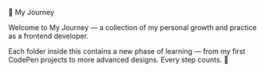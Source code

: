 📘 My Journey

Welcome to My Journey — a collection of my personal growth and practice as a frontend developer.

Each folder inside this contains a new phase of learning — from my first CodePen projects to more advanced designs. Every step counts. 🚀
